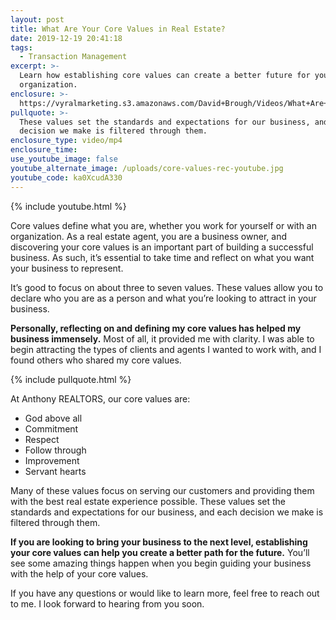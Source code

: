 ```yaml
---
layout: post
title: What Are Your Core Values in Real Estate?
date: 2019-12-19 20:41:18
tags:
  - Transaction Management
excerpt: >-
  Learn how establishing core values can create a better future for your
  organization.
enclosure: >-
  https://vyralmarketing.s3.amazonaws.com/David+Brough/Videos/What+Are+Your+Core+Values+in+Real+Estate_.mp4
pullquote: >-
  These values set the standards and expectations for our business, and each
  decision we make is filtered through them.
enclosure_type: video/mp4
enclosure_time:
use_youtube_image: false
youtube_alternate_image: /uploads/core-values-rec-youtube.jpg
youtube_code: ka0XcudA330
---
```


{% include youtube.html %}

Core values define what you are, whether you work for yourself or with an organization. As a real estate agent, you are a business owner, and discovering your core values is an important part of building a successful business. As such, it’s essential to take time and reflect on what you want your business to represent.

It’s good to focus on about three to seven values. These values allow you to declare who you are as a person and what you’re looking to attract in your business.

**Personally, reflecting on and defining my core values has helped my business immensely.** Most of all, it provided me with clarity. I was able to begin attracting the types of clients and agents I wanted to work with, and I found others who shared my core values.&nbsp;

{% include pullquote.html %}

At Anthony REALTORS, our core values are:

* God above all
* Commitment
* Respect
* Follow through
* Improvement
* Servant hearts

Many of these values focus on serving our customers and providing them with the best real estate experience possible. These values set the standards and expectations for our business, and each decision we make is filtered through them.&nbsp;

**If you are looking to bring your business to the next level, establishing your core values can help you create a better path for the future.** You’ll see some amazing things happen when you begin guiding your business with the help of your core values.

If you have any questions or would like to learn more, feel free to reach out to me. I look forward to hearing from you soon.